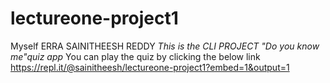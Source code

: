 # lectureone-project1
Myself ERRA SAINITHEESH REDDY
*This is the CLI PROJECT "Do you know me"quiz app* 
You can play the quiz by clicking the below link 
https://repl.it/@sainitheesh/lectureone-project1?embed=1&output=1
